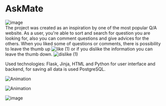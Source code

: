 # AskMate

![image](https://user-images.githubusercontent.com/81812790/197856030-95cd018f-f7a0-45e2-9b45-24e508460381.png) </br>
The project was created as an inspiration by one of the most popular Q/A website. As a user, you're able to sort and search for question you are looking for, also you can comment questions and give advices for the others. When you liked some of questions or comments, there is possibility to leave the thumb up ![like (1)](https://user-images.githubusercontent.com/81812790/197857462-a3dfa1fa-1457-4c74-8ec6-bcd6153c7825.png) or if you dislike the information you can leave the thumb down. ![dislike (1)](https://user-images.githubusercontent.com/81812790/197857605-114d6674-cd17-45c6-9b40-c88c10bdacca.png)


Used technologies: Flask, Jinja, HTML and Python for user interface and backend, for saving all data is used PostgreSQL.

![Animation](https://user-images.githubusercontent.com/81812790/197855683-1b651e83-7bf0-466b-a1e2-f3fa8b73c48b.gif)

![Animation](https://user-images.githubusercontent.com/81812790/197854867-66a6bb48-7eee-46a4-98ee-33055a75ee14.gif)

![image](https://user-images.githubusercontent.com/81812790/197854941-6ea77a6b-0928-4a7a-b81f-07a6ce7af679.png)

